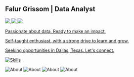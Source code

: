 ## Falur Grissom | Data Analyst

<a href="https://www.linkedin.com/in/falurg"><img src="https://img.shields.io/badge/linkedin-%230077B5.svg?&style=for-the-badge&logo=linkedin&logoColor=white" />
<a href="https://discord.com/users/falurg"><img src="https://img.shields.io/badge/Discord-5865F2?style=for-the-badge&logo=discord&logoColor=white" />
<a href="https://twitter.com/falur_g"><img src="https://img.shields.io/badge/Twitter-1DA1F2?style=for-the-badge&logo=twitter&logoColor=white" />

Passionate about data. Ready to make an impact.

Self-taught enthusiast, with a strong drive to learn and grow.

Seeking opportunities in Dallas, Texas. Let's connect.

[![Skills](https://skillicons.dev/icons?i=py,linux,mysql,sqlite,vscode,bash,selenium)](https://skillicons.dev)

![About](https://img.shields.io/badge/currently-online-brightgreen)
![About](https://img.shields.io/badge/playing-DiabloIV-red)
![About](https://img.shields.io/badge/coding-Python-blue)
![About](https://img.shields.io/badge/updated-06%2F16%2F23-orange)
<!--
**falurg/falurg** is a ✨ _special_ ✨ repository because its `README.md` (this file) appears on your GitHub profile.

Here are some ideas to get you started:

- 🔭 I’m currently working on ...
- 🌱 I’m currently learning ...
- 👯 I’m looking to collaborate on ...
- 🤔 I’m looking for help with ...
- 💬 Ask me about ...
- 📫 How to reach me: ...
- 😄 Pronouns: ...
- ⚡ Fun fact: ...
-->
